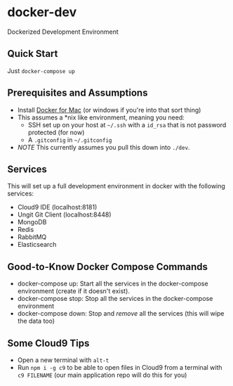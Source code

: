 # docker-dev
Dockerized Development Environment

Quick Start
-----------
Just `docker-compose up`

Prerequisites and Assumptions
-----------------------------
- Install [Docker for Mac](https://www.docker.com/products/docker#/mac) (or windows if you're into that sort thing)
- This assumes a *nix like environment, meaning you need:
    - SSH set up on your host at `~/.ssh` with a `id_rsa` that is not password protected (for now)
    - A `.gitconfig` in `~/.gitconfig`
- *NOTE* This currently assumes you pull this down into `./dev`.

Services
--------
This will set up a full development environment in docker with the following services:

- Cloud9 IDE (localhost:8181)
- Ungit Git Client (localhost:8448)
- MongoDB
- Redis
- RabbitMQ
- Elasticsearch

Good-to-Know Docker Compose Commands
------------------------------------
- docker-compose up: Start all the services in the docker-compose environment (create if it doesn't exist).
- docker-compose stop: Stop all the services in the docker-compose environment
- docker-compose down: Stop and *remove* all the services (this will wipe the data too)

Some Cloud9 Tips
----------------
- Open a new terminal with `alt-t`
- Run `npm i -g c9` to be able to open files in Cloud9 from a terminal with `c9 FILENAME` (our main application repo will do this for you)

